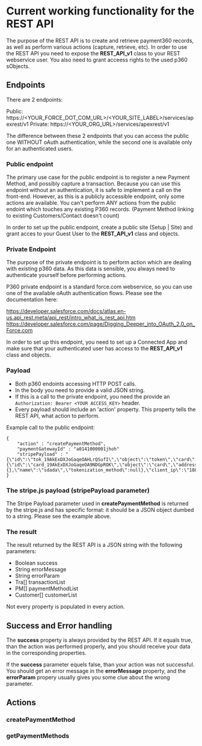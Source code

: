 # Current working functionality for the REST API

The purpose of the REST API is to create and retrieve payment360 records, as well as perform various actions (capture, retrieve, etc).
In order to use the REST API you need to expose the __REST_API_v1__ class to your REST webservice user.
You also need to grant acceess rights to the used p360 sObjects.

## Endpoints

There are 2 endpoints:

Public: https://<YOUR_FORCE_DOT_COM_URL>/<YOUR_SITE_LABEL>/services/apexrest/v1
Private: https://<YOUR_ORG_URL>/services/apexrest/v1

The difference between these 2 endpoints that you can access the public one WITHOUT oAuth authentication, while the second one is available only for an authenticated users.

### Public endpoint

The primary use case for the public endpoint is to register a new Payment Method, and possibly capture a transaction.
Because you can use this endpoint without an authentication, it is safe to implement a call on the front-end. However, as this is a publicly accessible endpoint, only some actions are available. You can't perform ANY actions from the public endoint which touches any existing P360 records. (Payment Method linking to existing Customers/Contact doesn't count)

In order to set up the public endpoint, create a public site (Setup | Site) and grant acces to your Guest User to the __REST_API_v1__ class and objects.

### Private Endpoint

The purpose of the private endpoint is to perform action which are dealing with existing p360 data. As this data is sensible, you always need to authenticate yourself before performing actions.

P360 private endpoint is a standard force.com webservice, so you can use one of the available oAuth authentication flows. Please see the documentation here:

https://developer.salesforce.com/docs/atlas.en-us.api_rest.meta/api_rest/intro_what_is_rest_api.htm
https://developer.salesforce.com/page/Digging_Deeper_into_OAuth_2.0_on_Force.com

In order to set up this endpoint, you need to set up a Connected App and make sure that your authenticated user has access to the __REST_API_v1__ class and objects. 


### Payload

* Both p360 endoints accessing HTTP POST calls. 
* In the body you need to provide a valid JSON string.
* If this is a call to the private endpoint, you need the provide an ```Authorization: Bearer <YOUR ACCESS_KEY>``` header.
* Every payload should include an 'action' property. This property tells the REST API, what action to perform.

Example call to the public endpoint:

```
{
	"action" : "createPaymentMethod",
	"paymentGatewayId" : "a0141000001jhoh"
	"stripePayload" : "{\"id\":\"tok_19AkExDXJoGaqeOAHLrQSufI\",\"object\":\"token\",\"card\":{\"id\":\"card_19AkExDXJoGaqeOA9NDGpROK\",\"object\":\"card\",\"address_city\":null,\"address_country\":null,\"address_line1\":null,\"address_line1_check\":null,\"address_line2\":null,\"address_state\":null,\"address_zip\":null,\"address_zip_check\":null,\"brand\":\"Visa\",\"country\":\"US\",\"cvc_check\":\"unchecked\",\"dynamic_last4\":null,\"exp_month\":11,\"exp_year\":2019,\"funding\":\"credit\",\"last4\":\"4242\",\"metadata\":{},\"name\":\"sdada\",\"tokenization_method\":null},\"client_ip\":\"188.143.37.52\",\"created\":1477937435,\"livemode\":false,\"type\":\"card\",\"used\":false}",
}
```


### The stripe.js payload (stripePayload parameter)

The Stripe Payload parameter used in __createPaymentMethod__ is returned by the stripe.js and has specific format:
it should be a JSON object dumbed to a string. Please see the example above.

### The result

The result returned by the REST API is a JSON string with the following parameters:

* Boolean success
* String errorMessage
* String errorParam
* Tra[] transactionList
* PM[] paymentMethodList
* Customer[] customerList

Not every property is populated in every action.

## Success and Error handling

The __success__ property is always provided by the REST API. If it equals true, than the action was performed properly, and you should receive your data in the corresponding properties. 

If the __success__ parameter equels false, than your action was not successful. You should get an error message in the __errorMessage__ property, and the __errorParam__ propery usually gives you some clue about the wrong parameter.

##  Actions

### createPaymentMethod

### getPaymentMethods

